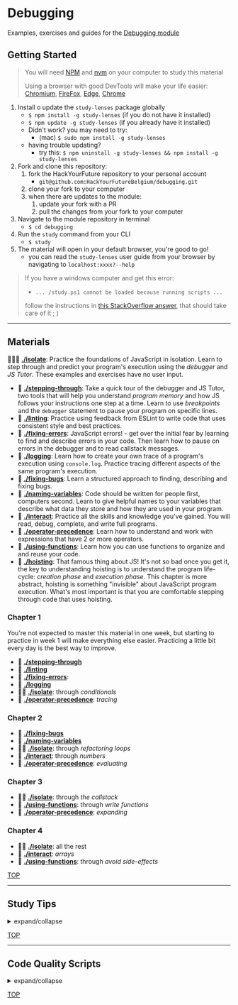# Debugging

Examples, exercises and guides for the
[Debugging module](https://home.hackyourfuture.be/curriculum/debugging)

## Getting Started

> You will need
> [NPM](https://docs.npmjs.com/downloading-and-installing-node-js-and-npm) and
> [nvm](https://github.com/nvm-sh/nvm#installing-and-updating) on your computer
> to study this material
>
> Using a browser with good DevTools will make your life easier:
> [Chromium](http://www.chromium.org/getting-involved/download-chromium),
> [FireFox](https://www.mozilla.org/en-US/firefox/new/),
> [Edge](https://www.microsoft.com/edge),
> [Chrome](https://www.google.com/chrome/)

1. Install o update the `study-lenses` package globally
   - `$ npm install -g study-lenses` (if you do not have it installed)
   - `$ npm update -g study-lenses` (if you already have it installed)
   - Didn't work? you may need to try:
     - (mac) `$ sudo npm install -g study-lenses`
   - having trouble updating?
     - try this:
       `$ npm uninstall -g study-lenses && npm install -g study-lenses`
2. Fork and clone this repository:
   1. fork the HackYourFuture repository to your personal account
      - `git@github.com:HackYourFutureBelgium/debugging.git`
   2. clone your fork to your computer
   3. when there are updates to the module:
      1. update your fork with a PR
      2. pull the changes from your fork to your computer
3. Navigate to the module repository in terminal
   - `$ cd debugging`
4. Run the `study` command from your CLI
   - `$ study`
5. The material will open in your default browser, you're good to go!
   - you can read the `study-lenses` user guide from your browser by navigating
     to `localhost:xxxx?--help`

> If you have a windows computer and get this error:
>
> - `... /study.ps1 cannot be loaded because running scripts ...`
>
> follow the instructions in
> [this StackOverflow answer](https://stackoverflow.com/a/63424744), that should
> take care of it ; )

---

## Materials

🥚🐣🐥 **[./isolate](./isolate)**: Practice the foundations of JavaScript in
isolation. Learn to step through and predict your program's execution using the
_debugger_ and _JS Tutor_. These examples and exercises have no user input.

- 🥚 **[./stepping-through](./stepping-through)**: Take a quick tour of the
  debugger and JS Tutor, two tools that will help you understand _program
  memory_ and how JS follows your instructions one step at a time. Learn to use
  _breakpoints_ and the `debugger` statement to pause your program on specific
  lines.
- 🥚 **[./linting](./linting)**: Practice using feedback from ESLint to write
  code that uses consistent style and best practices.
- 🥚 **[./fixing-errors](./fixing-errors)**: JavaScript errors! - get over the
  initial fear by learning to find and describe errors in your code. Then learn
  how to pause on errors in the debugger and to read callstack messages.
- 🥚 **[./logging](./logging)**: Learn how to create your own trace of a
  program's execution using `console.log`. Practice tracing different aspects of
  the same program's execution.
- 🐣 **[./fixing-bugs](./fixing-bugs)**: Learn a structured approach to finding,
  describing and fixing bugs.
- 🐣 **[./naming-variables](./naming-variables)**: Code should be written for
  people first, computers second. Learn to give helpful names to your variables
  that describe what data they store and how they are used in your program.
- 🐣 **[./interact](./interact)**: Practice all the skills and knowledge you've
  gained. You will read, debug, complete, and write full programs.
- 🐣 **[./operator-precedence](./operator-precedence)**: Learn how to understand
  and work with expressions that have 2 or more operators.
- 🐣 **[./using-functions](./using-functions)**: Learn how you can use functions
  to organize and and reuse your code.
- 🐥 **[./hoisting](./hoisting)**: That famous thing about JS! It's not so bad
  once you get it, the key to understanding hoisting is to understand the
  program life-cycle: _creation phase_ and _execution phase_. This chapter is
  more abstract, hoisting is something "invisible" about JavaScript program
  execution. What's most important is that you are comfortable stepping through
  code that uses hoisting.

### Chapter 1

You're not expected to master this material in one week, but starting to
practice in week 1 will make everything else easier. Practicing a little bit
every day is the best way to improve.

- 🥚 **[./stepping-through](./stepping-through)**
- 🥚 **[./linting](./linting)**
- 🥚 **[./fixing-errors](./fixing-errors)**:
- 🥚 **[./logging](./logging)**
- 🥚🐣 **[./isolate](./isolate)**: through _conditionals_
- 🐣 **[./operator-precedence](./operator-precedence)**: _tracing_

### Chapter 2

- 🐣 **[./fixing-bugs](./fixing-bugs)**
- 🐣 **[./naming-variables](./naming-variables)**
- 🥚🐣 **[./isolate](./isolate)**: through _refactoring loops_
- 🐣 **[./interact](./interact)**: through _numbers_
- 🐣 **[./operator-precedence](./operator-precedence)**: _evaluating_

### Chapter 3

- 🥚🐣 **[./isolate](./isolate)**: through _the callstack_
- 🐣 **[./using-functions](./using-functions)**: through _write functions_
- 🐣 **[./operator-precedence](./operator-precedence)**: _expanding_

### Chapter 4

- 🥚🐣 **[./isolate](./isolate)**: all the rest
- 🐣 **[./interact](./interact)**: _arrays_
- 🐣 **[./using-functions](./using-functions)**: through _avoid side-effects_

[TOP](#debugging)

---

## Study Tips

<details>
<summary>expand/collapse</summary>
<br>

- Don't rush, understand! Programming is hard.
  - The examples and exercises will still be there to study later.
  - It's better to fail tests slowly and learn from your mistakes than to pass
    tests quickly and not understand why.
- Don't skip the examples! Understanding and experimenting with working code is
  a very effective way to learn programming.
- Write lots of comments in the examples and exercises. The code in this
  repository is yours to study, modify and re-use in projects.
- Practice
  [Pair Programming](https://home.hackyourfuture.be/students/study-tips/pair-programming):
  two people, one computer.
- Take a look through the
  [Learning From Code](https://home.hackyourfuture.be/students/study-tips/learning-from-code)
  guide for more study tips

### Priorities

If you can't finish all the material in this repository, that's expected!
Anything you don't finish now will always be waiting for you to review when you
need it. These 4 emoji's will help you prioritize your study time and to measure
your progress:

- 🥚: Understanding this material is required, it covers the base skills you'll
  need for this module and the next. You do not need to finish all of them but
  should feel comfortable that you could with enough time.
- 🐣: You have started all of these exercises and feel you could complete them
  all if you just had more time. It may not be easy for you but with effort you
  can make it through.
- 🐥: You have studied the examples and started some exercises if you had time.
  You should have a big-picture understanding of these concepts/skills, but may
  not be confident completing the exercises.
- 🐔: These concepts or skills are not necessary but are related to this module.
  If you are finished with 🥚, 🐣 and 🐥 you can use the 🐔 exercises to push
  yourself without getting distracted from the module's main objectives.

### Hashtags

There's so many examples and exercises in this repository, it's easy to forget
of what you still need to finish or what you want to review again. Luckily
VSCode is really good at searching through folders of code.

You can write hashtags in your comments while you're studying, then search for
those hashtags later so you don't miss anything. Here's some ideas:

- `// #todo, still a few blanks left` - search for `#todo` in Study Lenses or
  VScode to find all the exercises you still need to study
- `// #review, coercion is confusing this again next week` - search for
  `#review` to find the files you need to study again
- ... anything goes! Find the hashtags that work for you

### Study Board

Creating a project board on your GitHub account for tracking your study at HYF
can help you keep track of everything you're learning. You can create the board
at this link: `https://github.com/your_user_name?tab=projects`.

These 4 columns may be helpful:

- **todo**: material you have not studied yet
- **studying**: material you are currently studying
- **to review**: material you want to review again in the future
- **learned**: material you know well enough that you could help your classmates
  learn it

</details>

[TOP](#debugging)

---

## Code Quality Scripts

<details>
<summary>expand/collapse</summary>
<br>

This repository comes with some scripts to check the quality of this code. You
can run these scripts to check the code provided by HYF, and to check the code
you write when experiment with the examples and complete the exercises.

### `npm run format`

This script will format all of the code in this repository making sure that all
the indentations are correct, the code is easy to read, and letting you know if
there are any syntax errors.

### `npm run spell-check`

This script will check all of the files in your repository for spelling
mistakes. Spelling is not just a detail, is important! Good spelling helps
others read and understand your programs with less effort.

`spell-check` is not so clever though, it doesn't have _all_ possible words in
it's dictionary and it won't know if you _wanted_ to spell a word incorrectly.
If you think one of it's "Unknown word"s is not a problem, you can either ignore
the suggestion or add the word to the `"words": [ ... ],` list in
[.cspell.json](./.cspell.json).

### `npm run lint:md`

This script will [lint](https://en.wikipedia.org/wiki/Lint_%28software%29) all
the Markdown files in this repository, checking for syntax mistakes and other
bad practices. Fixing linting errors will help you learn to write better code by
pointing out your mistakes _before_ they cause problems in your program.

Some linting errors will take some practice to understand and fix, but it will
be a good use of time.

### `npm run lint:js -- ./path/to/code`

Just like `lint:md`, but for `.js` files. This script will lint all of the JS
files in this repository, letting you know if there are any syntax errors or bad
practices.

</details>

[TOP](#debugging)
